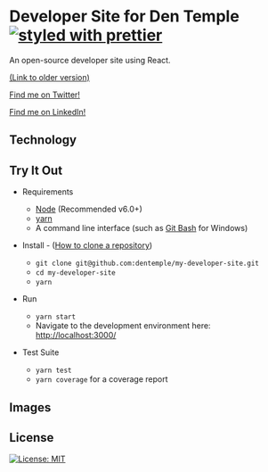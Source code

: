 # Developer Site for Den Temple [![styled with prettier](https://img.shields.io/badge/styled_with-prettier-ff69b4.svg)](https://github.com/prettier/prettier)

An open-source developer site using React.

[(Link to older version)](https://dentemple-31337.firebaseapp.com/)

[Find me on Twitter!](https://twitter.com/dentemple)

[Find me on LinkedIn!](https://www.linkedin.com/in/dentemple/)

## Technology

## Try It Out

* Requirements
  * [Node](https://nodejs.org/en/download/) (Recommended v6.0+)
  * [yarn](https://yarnpkg.com/en/docs/install)
  * A command line interface (such as [Git Bash](https://git-scm.com/downloads) for Windows)

* Install - ([How to clone a repository](https://help.github.com/articles/cloning-a-repository/))
  * `git clone git@github.com:dentemple/my-developer-site.git`
  * `cd my-developer-site`
  * `yarn` 
* Run
  * `yarn start`
  * Navigate to the development environment here: [http://localhost:3000/](http://localhost:3000/)
* Test Suite
  * `yarn test`
  * `yarn coverage` for a coverage report

## Images

## License

[![License: MIT](https://img.shields.io/badge/License-MIT-yellow.svg)](https://opensource.org/licenses/MIT)